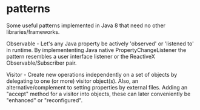 # patterns

Some useful patterns implemented in Java 8 that need no other libraries/frameworks.

Observable - Let's any Java property be actively 'observed' or 'listened to' in runtime. By implemententing Java native PropertyChangeListener the pattern resembles a user interface listener or the ReactiveX Observable/Subscriber pair.

Visitor - Create new operations independently on a set of objects by delegating to one (or more) visitor object(s). Also, an alternative/complement to setting properties by external files. Adding an "accept" method for a visitor into objects, these can later conveniently be "enhanced" or "reconfigured". 
